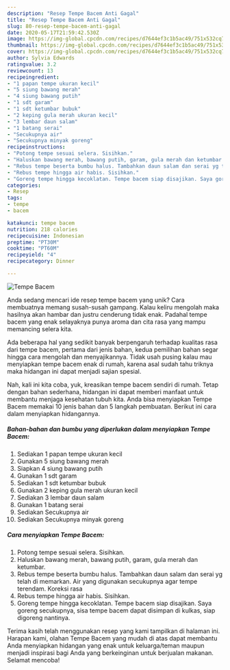 ```yaml
---
description: "Resep Tempe Bacem Anti Gagal"
title: "Resep Tempe Bacem Anti Gagal"
slug: 80-resep-tempe-bacem-anti-gagal
date: 2020-05-17T21:59:42.530Z
image: https://img-global.cpcdn.com/recipes/d7644ef3c1b5ac49/751x532cq70/tempe-bacem-foto-resep-utama.jpg
thumbnail: https://img-global.cpcdn.com/recipes/d7644ef3c1b5ac49/751x532cq70/tempe-bacem-foto-resep-utama.jpg
cover: https://img-global.cpcdn.com/recipes/d7644ef3c1b5ac49/751x532cq70/tempe-bacem-foto-resep-utama.jpg
author: Sylvia Edwards
ratingvalue: 3.2
reviewcount: 13
recipeingredient:
- "1 papan tempe ukuran kecil"
- "5 siung bawang merah"
- "4 siung bawang putih"
- "1 sdt garam"
- "1 sdt ketumbar bubuk"
- "2 keping gula merah ukuran kecil"
- "3 lembar daun salam"
- "1 batang serai"
- "Secukupnya air"
- "Secukupnya minyak goreng"
recipeinstructions:
- "Potong tempe sesuai selera. Sisihkan."
- "Haluskan bawang merah, bawang putih, garam, gula merah dan ketumbar."
- "Rebus tempe beserta bumbu halus. Tambahkan daun salam dan serai yg telah di memarkan. Air yang digunakan secukupnya agar tempe terendam. Koreksi rasa"
- "Rebus tempe hingga air habis. Sisihkan."
- "Goreng tempe hingga kecoklatan. Tempe bacem siap disajikan. Saya goreng secukupnya, sisa tempe bacem dapat disimpan di kulkas, siap digoreng nantinya."
categories:
- Resep
tags:
- tempe
- bacem

katakunci: tempe bacem 
nutrition: 218 calories
recipecuisine: Indonesian
preptime: "PT30M"
cooktime: "PT60M"
recipeyield: "4"
recipecategory: Dinner

---
```



![Tempe Bacem](https://img-global.cpcdn.com/recipes/d7644ef3c1b5ac49/751x532cq70/tempe-bacem-foto-resep-utama.jpg)

Anda sedang mencari ide resep tempe bacem yang unik? Cara membuatnya memang susah-susah gampang. Kalau keliru mengolah maka hasilnya akan hambar dan justru cenderung tidak enak. Padahal tempe bacem yang enak selayaknya punya aroma dan cita rasa yang mampu memancing selera kita.



Ada beberapa hal yang sedikit banyak berpengaruh terhadap kualitas rasa dari tempe bacem, pertama dari jenis bahan, kedua pemilihan bahan segar hingga cara mengolah dan menyajikannya. Tidak usah pusing kalau mau menyiapkan tempe bacem enak di rumah, karena asal sudah tahu triknya maka hidangan ini dapat menjadi sajian spesial.


Nah, kali ini kita coba, yuk, kreasikan tempe bacem sendiri di rumah. Tetap dengan bahan sederhana, hidangan ini dapat memberi manfaat untuk membantu menjaga kesehatan tubuh kita. Anda bisa menyiapkan Tempe Bacem memakai 10 jenis bahan dan 5 langkah pembuatan. Berikut ini cara dalam menyiapkan hidangannya.

<!--inarticleads1-->

##### Bahan-bahan dan bumbu yang diperlukan dalam menyiapkan Tempe Bacem:

1. Sediakan 1 papan tempe ukuran kecil
1. Gunakan 5 siung bawang merah
1. Siapkan 4 siung bawang putih
1. Gunakan 1 sdt garam
1. Sediakan 1 sdt ketumbar bubuk
1. Gunakan 2 keping gula merah ukuran kecil
1. Sediakan 3 lembar daun salam
1. Gunakan 1 batang serai
1. Sediakan Secukupnya air
1. Sediakan Secukupnya minyak goreng




<!--inarticleads2-->

##### Cara menyiapkan Tempe Bacem:

1. Potong tempe sesuai selera. Sisihkan.
1. Haluskan bawang merah, bawang putih, garam, gula merah dan ketumbar.
1. Rebus tempe beserta bumbu halus. Tambahkan daun salam dan serai yg telah di memarkan. Air yang digunakan secukupnya agar tempe terendam. Koreksi rasa
1. Rebus tempe hingga air habis. Sisihkan.
1. Goreng tempe hingga kecoklatan. Tempe bacem siap disajikan. Saya goreng secukupnya, sisa tempe bacem dapat disimpan di kulkas, siap digoreng nantinya.




Terima kasih telah menggunakan resep yang kami tampilkan di halaman ini. Harapan kami, olahan Tempe Bacem yang mudah di atas dapat membantu Anda menyiapkan hidangan yang enak untuk keluarga/teman maupun menjadi inspirasi bagi Anda yang berkeinginan untuk berjualan makanan. Selamat mencoba!
